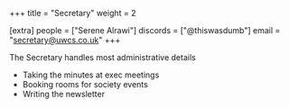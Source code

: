 +++
title = "Secretary"
weight = 2

[extra]
people = ["Serene Alrawi"]
discords = ["@thiswasdumb"]
email = "secretary@uwcs.co.uk"
+++

The Secretary handles most administrative details

- Taking the minutes at exec meetings
- Booking rooms for society events
- Writing the newsletter